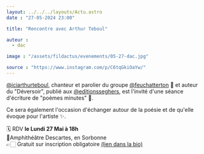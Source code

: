 ```yaml
---
layout: ../../../layouts/Actu.astro
date : "27-05-2024 23:00"

title: "Rencontre avec Arthur Teboul"

auteur :
  - dac

image : "/assets/fildactus/evenements/05-27-dac.jpg"

source : "https://www.instagram.com/p/C6tqGkiOaYw/"
---
```


[@iciarthurteboul](https://www.instagram.com/iciarthurteboul/), chanteur et parolier du groupe [@feuchatterton](https://www.instagram.com/feuchatterton/) 🎸 et auteur du "Déversoir", publié aux [@editionsseghers](https://www.instagram.com/editionsseghers/), est l'invité d'une séance d'écriture de "poèmes minutes" 📖.

Ce sera également l'occasion d'échanger autour de la poésie et de qu'elle évoque pour l'artiste ✨.

🗓 RDV __le Lundi 27 Mai à 18h__  
📍Amphithéâtre Descartes, en Sorbonne  
👉🏻 Gratuit sur inscription obligatoire [(lien dans la bio)](https://www.billetweb.fr/rencontre-avec-arthur-teboul)